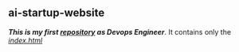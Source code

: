 ## ai-startup-website

_**This is my first [repository](https://github.com/isaac-adebayo247/ai-startup-website) as Devops Engineer**_. It contains only the _[index.html](index.html)_
